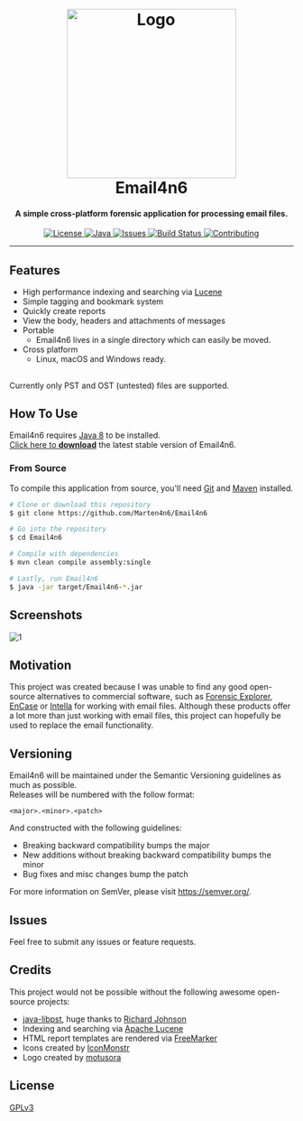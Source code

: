 <h1 align="center">
  <br>
  <a href="https://github.com/Marten4n6/Email4n6"><img src="https://i.imgur.com/DPN9gmO.png" alt="Logo" width="300"></a>
  <br>
  Email4n6
  <br>
</h1>

<h4 align="center">A simple cross-platform forensic application for processing email files.</h4>

<p align="center">
  <a href="https://github.com/Marten4n6/Email4n6/blob/master/LICENSE.txt">
      <img src="https://img.shields.io/badge/license-GPLv3-blue.svg?style=flat-square" alt="License">
  </a>
  <a href="https://java.com/download/">
      <img src="https://img.shields.io/badge/java-8-blue.svg?style=flat-square" alt="Java">
  </a>
  <a href="https://github.com/Marten4n6/Email4n6/issues">
    <img src="https://img.shields.io/github/issues/Marten4n6/Email4n6.svg?style=flat-square" alt="Issues">
  </a>
  <a href="https://travis-ci.org/Marten4n6/Email4n6">
      <img src="https://img.shields.io/travis/Marten4n6/Email4n6/master.svg?style=flat-square" alt="Build Status">
  </a>
  <a href="https://github.com/Marten4n6/Email4n6/pulls">
      <img src="https://img.shields.io/badge/contributions-welcome-brightgreen.svg?style=flat-square" alt="Contributing">
  </a>
</p>

---

## Features

- High performance indexing and searching via [Lucene](https://lucene.apache.org/core/#lucenetm-features)
- Simple tagging and bookmark system
- Quickly create reports
- View the body, headers and attachments of messages
- Portable
  * Email4n6 lives in a single directory which can easily be moved.
- Cross platform
  * Linux, macOS and Windows ready.

##

Currently only PST and OST (untested) files are supported.

## How To Use

Email4n6 requires [Java 8](https://java.com/en/download/) to be installed. <br/>
[Click here to **download**](https://github.com/Marten4n6/Email4n6/releases/latest) the latest stable version of Email4n6.

### From Source

To compile this application from source, you'll need [Git](https://git-scm.com/) and [Maven](https://maven.apache.org/) installed.

```bash
# Clone or download this repository
$ git clone https://github.com/Marten4n6/Email4n6

# Go into the repository
$ cd Email4n6

# Compile with dependencies
$ mvn clean compile assembly:single

# Lastly, run Email4n6
$ java -jar target/Email4n6-*.jar
```

## Screenshots
![1](https://i.imgur.com/FE4YBO8.png)

## Motivation
This project was created because I was unable to find any good open-source alternatives to commercial software, such as
[Forensic Explorer](http://www.forensicexplorer.com/), [EnCase](https://www.guidancesoftware.com/encase-forensic) or [Intella](https://www.vound-software.com/) for working with email files. Although these products offer a lot more than just working with email files, this project can hopefully be used to replace the email functionality.

## Versioning

Email4n6 will be maintained under the Semantic Versioning guidelines as much as possible. <br/>
Releases will be numbered with the follow format:
```
<major>.<minor>.<patch>
```

And constructed with the following guidelines:
- Breaking backward compatibility bumps the major
- New additions without breaking backward compatibility bumps the minor
- Bug fixes and misc changes bump the patch

For more information on SemVer, please visit https://semver.org/.

## Issues

Feel free to submit any issues or feature requests.

## Credits

This project would not be possible without the following awesome open-source projects:
- [java-libpst](https://github.com/rjohnsondev/java-libpst), huge thanks to [Richard Johnson](https://github.com/rjohnsondev)
- Indexing and searching via [Apache Lucene](https://lucene.apache.org/)
- HTML report templates are rendered via [FreeMarker](https://freemarker.apache.org/)
- Icons created by [IconMonstr](https://iconmonstr.com/)
- Logo created by [motusora](https://www.behance.net/motusora)

## License

[GPLv3](https://github.com/Marten4n6/Email4n6/blob/master/LICENSE.txt)
